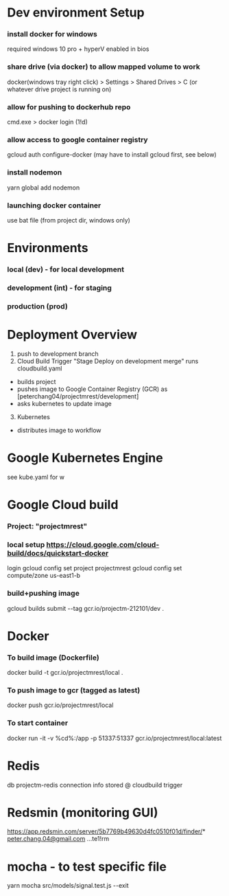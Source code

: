 # Dev environment Setup
### install docker for windows
required windows 10 pro + hyperV enabled in bios
### share drive (via docker) to allow mapped volume to work
docker(windows tray right click) > Settings > Shared Drives > C (or whatever drive project is running on)
### allow for pushing to dockerhub repo
cmd.exe > docker login (1!d)
### allow access to google container registry
gcloud auth configure-docker (may have to install gcloud first, see below)
### install nodemon
yarn global add nodemon
### launching docker container
use bat file (from project dir, windows only)

# Environments
### local (dev) - for local development
### development (int) - for staging
### production (prod)

# Deployment Overview
1. push to development branch
2. Cloud Build Trigger "Stage Deploy on development merge" runs cloudbuild.yaml
  - builds project
  - pushes image to Google Container Registry (GCR) as [peterchang04/projectmrest/development]
  - asks kubernetes to update image
3. Kubernetes
  - distributes image to workflow

# Google Kubernetes Engine
see kube.yaml for w

# Google Cloud build
### Project: "projectmrest"
### local setup https://cloud.google.com/cloud-build/docs/quickstart-docker
login
gcloud config set project projectmrest
gcloud config set compute/zone us-east1-b
### build+pushing image
gcloud builds submit --tag gcr.io/projectm-212101/dev .

# Docker
### To build image (Dockerfile)
docker build -t gcr.io/projectmrest/local .
### To push image to gcr (tagged as latest)
docker push gcr.io/projectmrest/local
### To start container
docker run -it -v %cd%:/app -p 51337:51337 gcr.io/projectmrest/local:latest

# Redis
db projectm-redis
connection info stored @ cloudbuild trigger

# Redsmin (monitoring GUI)
https://app.redsmin.com/server/5b7769b49630d4fc0510f01d/finder/*
peter.chang.04@gmail.com ...te1!rm

# mocha - to test specific file
yarn mocha src/models/signal.test.js --exit
